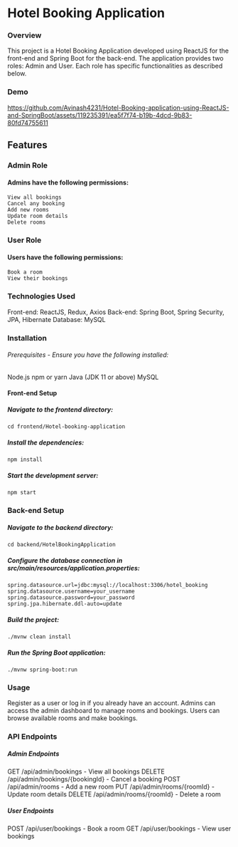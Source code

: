 # Hotel Booking Application
### Overview
This project is a Hotel Booking Application developed using ReactJS for the front-end and Spring Boot for the back-end. The application provides two roles: Admin and User. Each role has specific functionalities as described below.

### Demo
https://github.com/Avinash4231/Hotel-Booking-application-using-ReactJS-and-SpringBoot/assets/119235391/ea5f7f74-b19b-4dcd-9b83-80fd74755611

## Features
### Admin Role
#### Admins have the following permissions:
```
View all bookings
Cancel any booking
Add new rooms
Update room details
Delete rooms
```
### User Role
#### Users have the following permissions:
```
Book a room
View their bookings
```
### Technologies Used
Front-end: ReactJS, Redux, Axios
Back-end: Spring Boot, Spring Security, JPA, Hibernate
Database: MySQL

### Installation
###### Prerequisites - Ensure you have the following installed:
Node.js
npm or yarn
Java (JDK 11 or above)
MySQL

#### Front-end Setup
##### Navigate to the frontend directory:
```
cd frontend/Hotel-booking-application
```
##### Install the dependencies:
```
npm install
```
##### Start the development server:
```
npm start
```

### Back-end Setup
##### Navigate to the backend directory:
```
cd backend/HotelBookingApplication
```

##### Configure the database connection in src/main/resources/application.properties:
```
spring.datasource.url=jdbc:mysql://localhost:3306/hotel_booking
spring.datasource.username=your_username
spring.datasource.password=your_password
spring.jpa.hibernate.ddl-auto=update
```

##### Build the project:
```
./mvnw clean install
```
##### Run the Spring Boot application:
```
./mvnw spring-boot:run
``` 
### Usage
Register as a user or log in if you already have an account.
Admins can access the admin dashboard to manage rooms and bookings.
Users can browse available rooms and make bookings.

### API Endpoints
##### Admin Endpoints
GET /api/admin/bookings - View all bookings
DELETE /api/admin/bookings/{bookingId} - Cancel a booking
POST /api/admin/rooms - Add a new room
PUT /api/admin/rooms/{roomId} - Update room details
DELETE /api/admin/rooms/{roomId} - Delete a room
##### User Endpoints
POST /api/user/bookings - Book a room
GET /api/user/bookings - View user bookings
